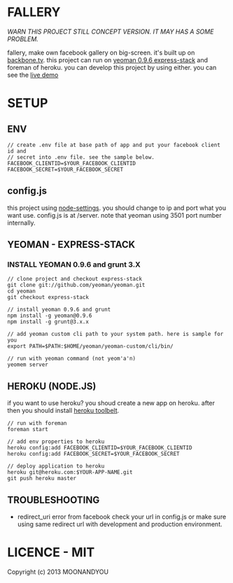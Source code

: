 # FALLERY
*WARN THIS PROJECT STILL CONCEPT VERSION. IT MAY HAS A SOME PROBLEM.*

fallery, make own facebook gallery on big-screen. it's built up on [backbone.tv](https://github.com/MOONANDYOU/backbone.tv). this project can run on [yeoman 0.9.6 express-stack](https://github.com/yeoman/yeoman/tree/express-stack) and foreman of heroku. you can develop this project by using either. you can see the [live demo](http://fallery.herokuapp.com)

# SETUP
## ENV

    // create .env file at base path of app and put your facebook client id and
    // secret into .env file. see the sample below.
    FACEBOOK_CLIENTID=$YOUR_FACEBOOK_CLIENTID
    FACEBOOK_SECRET=$YOUR_FACEBOOK_SECRET

## config.js
this project using [node-settings](git://github.com/mgutz/node-settings). you should change to ip and port what you want use. config.js is at /server. note that yeoman using 3501 port number internally.

## YEOMAN - EXPRESS-STACK
### INSTALL YEOMAN 0.9.6 and grunt 3.X

    // clone project and checkout express-stack
    git clone git://github.com/yeoman/yeoman.git
    cd yeoman
    git checkout express-stack

    // install yeoman 0.9.6 and grunt
    npm install -g yeoman@0.9.6
    npm install -g grunt@3.x.x

    // add yeoman custom cli path to your system path. here is sample for you
    export PATH=$PATH:$HOME/yeoman/yeoman-custom/cli/bin/

    // run with yeoman command (not yeom'a'n)
    yeomem server

## HEROKU (NODE.JS)
if you want to use heroku? you shoud create a new app on heroku. after then you should install [heroku toolbelt](https://toolbelt.heroku.com/).

    // run with foreman
    foreman start

    // add env properties to heroku
    heroku config:add FACEBOOK_CLIENTID=$YOUR_FACEBOOK_CLIENTID
    heroku config:add FACEBOOK_SECRET=$YOUR_FACEBOOK_SECRET

    // deploy application to heroku
    heroku git@heroku.com:$YOUR-APP-NAME.git
    git push heroku master


## TROUBLESHOOTING

- redirect_uri error from facebook
check your url in config.js or make sure using same redirect url with development and production environment.

# LICENCE - MIT
Copyright (c) 2013 MOONANDYOU
